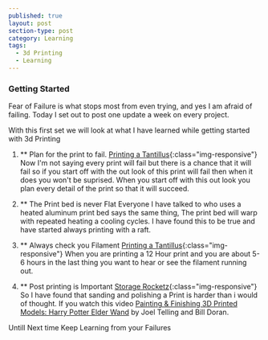 ```yaml
---
published: true
layout: post
section-type: post
category: Learning
tags:
  - 3d Printing
  - Learning
---
```

### Getting Started

Fear of Failure is what stops most from even trying, and yes I am afraid of failing.  Today I set out to post one update a week on every project.

With this first set we will look at what I have learned while getting started with 3d Printing

1)	** Plan for the print to fail.
			[ Printing a Tantillus](site.url/img/IMG_4235.jpg){:class="img-responsive"}
			Now I'm not saying every print will fail but there is a chance that it will fail so if you start off with the out look of this print will fail then when it does you won't be suprised.  When you start off with this out look you plan every detail of the print so that it will succeed.
            
2)	** The Print bed is never Flat
			Everyone I have talked to who uses a heated aluminum print bed says the same thing, The print bed will warp with repeated heating a cooling cycles.  I have found this to be true and have started always printing with a raft.
            
3)	** Always check you Filament
			[ Printing a Tantillus](site.url/img/IMG_4236.jpg){:class="img-responsive"}
            When you are printing a 12 Hour print and you are about 5-6 hours in the last thing you want to hear or see the filament running out.
            
4)	** Post printing is Important
			[ Storage Rocketz](site.url/img/IMG_4239.jpg){:class="img-responsive"}
            So I have found that sanding and polishing a Print is harder than i would of thought.  If you watch this video [Painting & Finishing 3D Printed Models: Harry Potter Elder Wand](https://youtu.be/pnqntteQx80) by Joel Telling and Bill Doran.  
            
Untill Next time Keep Learning from your Failures